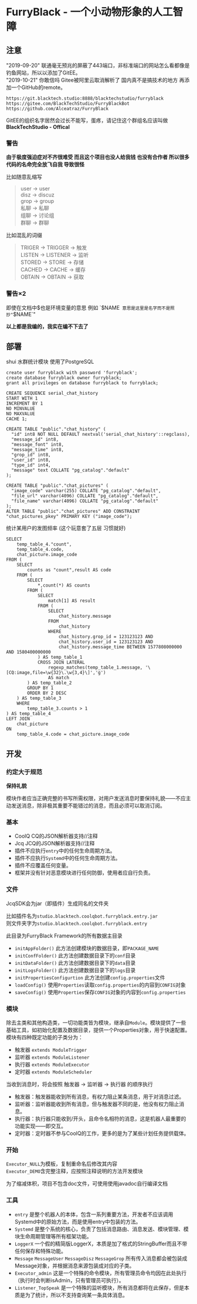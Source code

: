 # FurryBlack - 一个小动物形象的人工智障  

## 注意  

"2019-09-20" 联通毫无预兆的屏蔽了443端口，非标准端口的网站怎么看都像是钓鱼网站，所以以添加了GitEE。  
"2019-10-21" 你敢信吗 Gitee被阿里云取消解析了 国内真不是搞技术的地方 再添加一个GitHub的remote。  

`https://git.blacktech.studio:8888/blacktechstudio/furryblack`  
`https://gitee.com/BlackTechStudio/FurryBlackBot`  
`https://github.com/Alceatraz/FurryBlack`


GitEE的组织名字居然会过长不能写，蛋疼，请记住这个群组名应该叫做**BlackTechStudio - Offical**  

### 警告  

**由于极度强迫症对不齐很难受 而且这个项目也没人给我钱 也没有合作者 所以很多代码的名命完全放飞自我 导致很怪**  

比如随意乱缩写  
> user → user  
> disz → discuz  
> grop → group  
> 私聊 → 私聊  
> 组聊 → 讨论组  
> 群聊 → 群聊  

比如混乱的词缀  
> TRIGER → TRIGGER → 触发  
> LISTEN → LISTENER → 监听  
> STORED → STORE → 存储  
> CACHED → CACHE → 缓存  
> OBTAIN → OBTAIN → 获取  

### 警告×2  

即使在文档中$也是环境变量的意思  
例如 `$NAME` 意思是这里是名字而不是照抄"`$NAME`"  

**以上都是我编的，我实在编不下去了**  

## 部署

shui 水群统计模块 使用了PostgreSQL

```
create user furryblack with password 'furryblack';
create database furryblack owner furryblack;
grant all privileges on database furryblack to furryblack;

CREATE SEQUENCE serial_chat_history
START WITH 1
INCREMENT BY 1
NO MINVALUE
NO MAXVALUE
CACHE 1;

CREATE TABLE "public"."chat_history" (
  "id" int8 NOT NULL DEFAULT nextval('serial_chat_history'::regclass),
  "message_id" int8,
  "message_font" int8,
  "message_time" int8,
  "grop_id" int8,
  "user_id" int8,
  "type_id" int4,
  "message" text COLLATE "pg_catalog"."default"
);

CREATE TABLE "public"."chat_pictures" (
  "image_code" varchar(255) COLLATE "pg_catalog"."default",
  "file_url" varchar(4096) COLLATE "pg_catalog"."default",
  "file_name" varchar(4096) COLLATE "pg_catalog"."default"
);
ALTER TABLE "public"."chat_pictures" ADD CONSTRAINT "chat_pictures_pkey" PRIMARY KEY ("image_code");
```

统计某用户的发图频率 (这个玩意套了五层 习惯就好)

```
SELECT 
	temp_table_4."count",
	temp_table_4.code,
	chat_picture.image_code
FROM (
	SELECT 
		counts as "count",result AS code
	FROM (
		SELECT 
			*,count(*) AS counts
		FROM (
			SELECT 
				match[1] AS result
			FROM (
				SELECT 
					chat_history.message 
				FROM 
					chat_history
				WHERE
					chat_history.grop_id = 123123123 AND
					chat_history.user_id = 123123123 AND
					chat_history.message_time BETWEEN 1577808000000 AND 1580400000000
			) AS temp_table_1
			CROSS JOIN LATERAL 
				regexp_matches(temp_table_1.message, '\[CQ:image,file=\w{32}\.\w{3,4}\]','g') 
				AS match
		) AS temp_table_2
		GROUP BY 1
		ORDER BY 2 DESC
	) AS temp_table_3
	WHERE
		temp_table_3.counts > 1
) AS temp_table_4
LEFT JOIN 
	chat_picture
ON
	temp_table_4.code = chat_picture.image_code
```

## 开发

### 约定大于规范  

**保持礼貌**  

模块作者应当正确完整的书写所需权限，对用户发送消息时要保持礼貌——不应主动发送消息，除非极其重要不能错过的消息，而且必须可以取消订阅。  

### 基本

- CoolQ CQ的JSON解析器支持//注释  
- Jcq JCQ的JSON解析器支持//注释  
- 插件不应执行`entry`中的任何生命周期方法。  
- 插件不应执行`Systemd`中的任何生命周期方法。  
- 插件不应覆盖任何变量。  
- 框架并没有针对恶意模块进行任何防御，使用者应自行负责。 

### 文件  

JcqSDK会为jar（即插件）生成同名的文件夹  

比如插件名为`studio.blacktech.coolqbot.furryblack.entry.jar`  
则文件夹字为`studio.blacktech.coolqbot.furryblack.entry`  

此目录为FurryBlack Framework的所有数据主目录  

- `initAppFolder()` 此方法创建模块的数据目录，即`PACKAGE_NAME`  
- `initConfFolder()` 此方法创建数据目录下的`conf`目录  
- `initDataFolder()` 此方法创建数据目录下的`data`目录  
- `initLogsFolder()` 此方法创建数据目录下的`logs`目录  
- `initPropertiesConfigurtion` 此方法创建`config.properties`文件  
- `loadConfig()` 使用`Properties`读取`config.properties`的内容到`CONFIG`对象  
- `saveConfig()` 使用`Properties`保存`CONFIG`对象的内容到`config.properties`  

### 模块  

除去主类和其他构造类，一切功能类皆为模块，继承自`Module`。模块提供了一些基础工具，如初始化配置及数据目录，提供一个Properties对象，用于快速配置。模块有四种既定功能的子类分为：  

- 触发器 `extends ModuleTrigger`  
- 监听器 `extends ModuleListener`  
- 执行器 `extends ModuleExecutor`  
- 定时器 `extends ModuleScheduler`  

当收到消息时，将会按照 触发器 → 监听器 → 执行器 的顺序执行  

- 触发器：触发器能收到所有消息，有权力阻止某条消息，用于对消息过滤。  
- 监听器：监听器能收到所有消息，但与触发器不同的是，他没有权力阻止消息。  
- 执行器：执行器只能收到/开头，且命令名相符的消息，这是机器人最重要的功能实现——即交互。  
- 定时器：定时器不参与CoolQ的工作，更多的是为了某些计划任务提供载体。  

### 开始

`Executor_NULL`为模板，复制重命名后修改其内容  
`Executor_DEMO`含完整注释，应按照注释说明的方法开发模块  

为了缩减体积，项目不包含doc文件，可使用使用javadoc自行编译文档  

### 工具

- `entry`  是整个机器人的本体，包含一系列重要方法，开发者不应该调用Systemd中的原始方法，而是使用entry中包装的方法。  
- `Systemd` 是整个系统的核心，负责了包括消息路由、消息发送、模块管理、模块生命周期管理等所有框架功能。  
- `LoggerX` 一个假的精简版LoggerX，本质是加了格式的StringBuffer而且不带任何保存和特殊功能。  
- `Message` `MessageUser` `MessageDisz` `MessageGrop` 所有传入消息都会被包装成Message对象，并根据消息来源包装成对应的子类。  
- `Executor_admin` 这是一个特殊的命令模块，所有管理员命令均因在此处执行（执行时会判断isAdmin，只有管理员可执行）。  
- `Listener_TopSpeak` 是一个特殊的监听模块，所有消息都将在此保存，但是本质是为了统计，所以不支持查询某一条具体消息。  